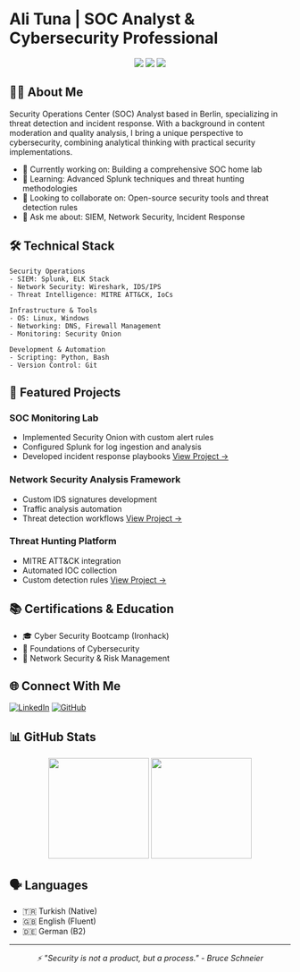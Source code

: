 # Ali Tuna | SOC Analyst & Cybersecurity Professional

<div align="center">
  <img src="https://img.shields.io/badge/SIEM-Splunk-informational?style=flat&logo=splunk&logoColor=white&color=2bbc8a"/>
  <img src="https://img.shields.io/badge/Network-Security-informational?style=flat&logo=cisco&logoColor=white&color=2bbc8a"/>
  <img src="https://img.shields.io/badge/IR-Threat_Hunting-informational?style=flat&logo=shield&logoColor=white&color=2bbc8a"/>
</div>

## 👨‍💻 About Me

Security Operations Center (SOC) Analyst based in Berlin, specializing in threat detection and incident response. With a background in content moderation and quality analysis, I bring a unique perspective to cybersecurity, combining analytical thinking with practical security implementations.

- 🔭 Currently working on: Building a comprehensive SOC home lab
- 🌱 Learning: Advanced Splunk techniques and threat hunting methodologies
- 👯 Looking to collaborate on: Open-source security tools and threat detection rules
- 💬 Ask me about: SIEM, Network Security, Incident Response

## 🛠️ Technical Stack

```text
Security Operations
- SIEM: Splunk, ELK Stack
- Network Security: Wireshark, IDS/IPS
- Threat Intelligence: MITRE ATT&CK, IoCs

Infrastructure & Tools
- OS: Linux, Windows
- Networking: DNS, Firewall Management
- Monitoring: Security Onion

Development & Automation
- Scripting: Python, Bash
- Version Control: Git
```

## 🚀 Featured Projects

### SOC Monitoring Lab
- Implemented Security Onion with custom alert rules
- Configured Splunk for log ingestion and analysis
- Developed incident response playbooks
[View Project →](link_to_project)

### Network Security Analysis Framework
- Custom IDS signatures development
- Traffic analysis automation
- Threat detection workflows
[View Project →](link_to_project)

### Threat Hunting Platform
- MITRE ATT&CK integration
- Automated IOC collection
- Custom detection rules
[View Project →](link_to_project)

## 📚 Certifications & Education

- 🎓 Cyber Security Bootcamp (Ironhack)
- 📜 Foundations of Cybersecurity
- 📜 Network Security & Risk Management

## 🌐 Connect With Me

[![LinkedIn](https://img.shields.io/badge/-LinkedIn-0077B5?style=flat&logo=LinkedIn&logoColor=white)](https://linkedin.com/in/socalituna)
[![GitHub](https://img.shields.io/badge/-GitHub-181717?style=flat&logo=GitHub&logoColor=white)](https://github.com/ali-tuna-cybersec)

## 📊 GitHub Stats

<div align="center">
  <img height="180em" src="https://github-readme-stats.vercel.app/api?username=ali-tuna-cybersec&show_icons=true&theme=radical&include_all_commits=true&count_private=true"/>
  <img height="180em" src="https://github-readme-stats.vercel.app/api/top-langs/?username=ali-tuna-cybersec&layout=compact&langs_count=7&theme=radical"/>
</div>

## 🗣️ Languages

- 🇹🇷 Turkish (Native)
- 🇬🇧 English (Fluent)
- 🇩🇪 German (B2)

---

<div align="center">
  <i>⚡ "Security is not a product, but a process." - Bruce Schneier</i>
</div>
